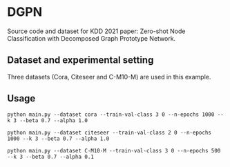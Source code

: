 # **DGPN**

Source code and dataset for KDD 2021 paper: Zero-shot Node Classification with Decomposed Graph Prototype Network.

## **Dataset and experimental setting**

Three datasets (Cora, Citeseer and C-M10-M) are used in this example. 

## **Usage** 

`python main.py --dataset cora --train-val-class 3 0 --n-epochs 1000 --k 3 --beta 0.7 --alpha 1.0`

`python main.py --dataset citeseer --train-val-class 2 0 --n-epochs 1000 --k 3 --beta 0.7 --alpha 1.0`

`python main.py --dataset C-M10-M --train-val-class 3 0 --n-epochs 500 --k 3 --beta 0.7 --alpha 0.1` 